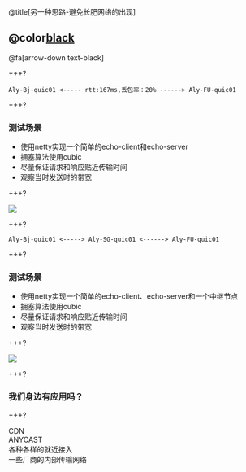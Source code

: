 @title[另一种思路-避免长肥网络的出现]

## @color[black](另一种思路-避免长肥网络的出现)

@fa[arrow-down text-black]


+++?

```
Aly-Bj-quic01 <----- rtt:167ms,丢包率：20% ------> Aly-FU-quic01
```

+++?

### 测试场景
- 使用netty实现一个简单的echo-client和echo-server
- 拥塞算法使用cubic
- 尽量保证请求和响应贴近传输时间
- 观察当时发送时的带宽

+++?

![](https://s2.ax1x.com/2020/02/12/1HxnF1.png) 

+++?

```
Aly-Bj-quic01 <-----> Aly-SG-quic01 <------> Aly-FU-quic01 
```

+++?

### 测试场景
- 使用netty实现一个简单的echo-client、echo-server和一个中继节点
- 拥塞算法使用cubic
- 尽量保证请求和响应贴近传输时间
- 观察当时发送时的带宽

+++?

![](https://s2.ax1x.com/2020/02/12/1Hs0MQ.png)

+++?

### 我们身边有应用吗？

+++?

CDN
<br>
ANYCAST
<br>
各种各样的就近接入
<br>
一些厂商的内部传输网络
